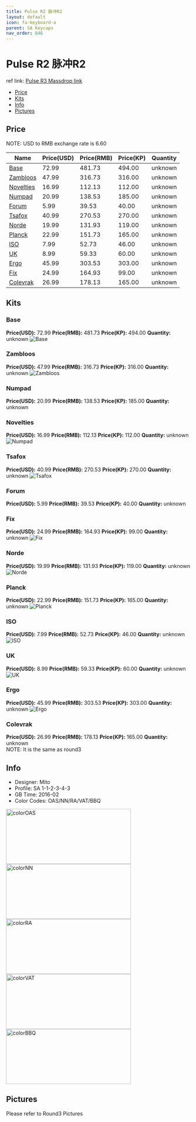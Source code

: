 ```yaml
---
title: Pulse R2 脉冲R2
layout: default
icon: fa-keyboard-o
parent: SA Keycaps
nav_order: 846
---
```


# Pulse R2 脉冲R2

ref link: [Pulse R3 Massdrop link](https://www.massdrop.com/buy/pulse-sa-keycap-set)

* [Price](#price)
* [Kits](#kits)
* [Info](#info)
* [Pictures](#pictures)

## Price

NOTE: USD to RMB exchange rate is 6.60

| Name          | Price(USD)    | Price(RMB)  | Price(KP)  | Quantity |
| ------------- | ------------- | ----------- | ---------- | -------- |
|[Base](#base)|72.99|481.73|494.00|unknown|
|[Zambloos](#zambloos)|47.99|316.73|316.00|unknown|
|[Novelties](#novelties)|16.99|112.13|112.00|unknown|
|[Numpad](#numpad)|20.99|138.53|185.00|unknown|
|[Forum](#forum)|5.99|39.53|40.00|unknown|
|[Tsafox](#tsafox)|40.99|270.53|270.00|unknown|
|[Norde](#norde)|19.99|131.93|119.00|unknown|
|[Planck](#planck)|22.99|151.73|165.00|unknown|
|[ISO](#iso)|7.99|52.73|46.00|unknown|
|[UK](#uk)|8.99|59.33|60.00|unknown|
|[Ergo](#ergo)|45.99|303.53|303.00|unknown|
|[Fix](#fix)|24.99|164.93|99.00|unknown|
|[Colevrak](#colevrak)|26.99|178.13|165.00|unknown|

## Kits
### Base
**Price(USD):** 72.99   **Price(RMB):** 481.73  **Price(KP):** 494.00   **Quantity:** unknown
<img src="{{ 'assets/images/sa-keycaps/pulser2/kits_pics/r2base.png' | relative_url }}" alt="Base" class="image featured">

### Zambloos
**Price(USD):** 47.99   **Price(RMB):** 316.73  **Price(KP):** 316.00   **Quantity:** unknown
<img src="{{ 'assets/images/sa-keycaps/pulser2/kits_pics/r2zambloos.png' | relative_url }}" alt="Zambloos" class="image featured">

### Numpad
**Price(USD):** 20.99   **Price(RMB):** 138.53  **Price(KP):** 185.00   **Quantity:** unknown
### Novelties
**Price(USD):** 16.99   **Price(RMB):** 112.13  **Price(KP):** 112.00   **Quantity:** unknown
<img src="{{ 'assets/images/sa-keycaps/pulser2/kits_pics/r2numpadnovelties.png' | relative_url }}" alt="Numpad" class="image featured">

### Tsafox
**Price(USD):** 40.99   **Price(RMB):** 270.53  **Price(KP):** 270.00   **Quantity:** unknown
<img src="{{ 'assets/images/sa-keycaps/pulser2/kits_pics/r2tsafox.png' | relative_url }}" alt="Tsafox" class="image featured">

### Forum
**Price(USD):** 5.99    **Price(RMB):** 39.53   **Price(KP):** 40.00    **Quantity:** unknown
### Fix
**Price(USD):** 24.99   **Price(RMB):** 164.93  **Price(KP):** 99.00    **Quantity:** unknown
<img src="{{ 'assets/images/sa-keycaps/pulser2/kits_pics/r2forumfix.jpg' | relative_url }}" alt="Fix" class="image featured">

### Norde
**Price(USD):** 19.99   **Price(RMB):** 131.93  **Price(KP):** 119.00   **Quantity:** unknown
<img src="{{ 'assets/images/sa-keycaps/pulser2/kits_pics/r2norde.png' | relative_url }}" alt="Norde" class="image featured">

### Planck
**Price(USD):** 22.99   **Price(RMB):** 151.73  **Price(KP):** 165.00   **Quantity:** unknown
<img src="{{ 'assets/images/sa-keycaps/pulser2/kits_pics/r2planck.png' | relative_url }}" alt="Planck" class="image featured">

### ISO
**Price(USD):** 7.99    **Price(RMB):** 52.73   **Price(KP):** 46.00    **Quantity:** unknown
<img src="{{ 'assets/images/sa-keycaps/pulser2/kits_pics/r2iso.png' | relative_url }}" alt="ISO" class="image featured">

### UK
**Price(USD):** 8.99    **Price(RMB):** 59.33   **Price(KP):** 60.00    **Quantity:** unknown
<img src="{{ 'assets/images/sa-keycaps/pulser2/kits_pics/r2uk.png' | relative_url }}" alt="UK" class="image featured">

### Ergo
**Price(USD):** 45.99   **Price(RMB):** 303.53  **Price(KP):** 303.00   **Quantity:** unknown
<img src="{{ 'assets/images/sa-keycaps/pulser2/kits_pics/r2ergo.png' | relative_url }}" alt="Ergo" class="image featured">

### Colevrak
**Price(USD):** 26.99   **Price(RMB):** 178.13  **Price(KP):** 165.00   **Quantity:** unknown  
NOTE: It is the same as round3

## Info
* Designer: Mito
* Profile: SA 1-1-2-3-4-3
* GB Time: 2016-02
* Color Codes: OAS/NN/RA/VAT/BBQ  
<img src="{{ 'assets/images/sa-keycaps/SP_ColorCodes/abs/SP_Abs_ColorCodes_OAS.png' | relative_url }}" alt="colorOAS" height="150" width="340">
<img src="{{ 'assets/images/sa-keycaps/SP_ColorCodes/abs/SP_Abs_ColorCodes_NN.png' | relative_url }}" alt="colorNN" height="150" width="340">
<img src="{{ 'assets/images/sa-keycaps/SP_ColorCodes/abs/SP_Abs_ColorCodes_RA.png' | relative_url }}" alt="colorRA" height="150" width="340">
<img src="{{ 'assets/images/sa-keycaps/SP_ColorCodes/abs/SP_Abs_ColorCodes_VAT.png' | relative_url }}" alt="colorVAT" height="150" width="340">
<img src="{{ 'assets/images/sa-keycaps/SP_ColorCodes/abs/SP_Abs_ColorCodes_BBQ.png' | relative_url }}" alt="colorBBQ" height="150" width="340">

## Pictures
Please refer to Round3 Pictures
